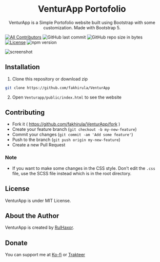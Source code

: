 <h1 align="center">VenturApp Portofolio</h1>
<p align="center">VenturApp is a Simple Portofolio website built using Bootstrap with some customization. Made with Bootstrap 5.</p>
<p align="center">

[![All Contributors](https://img.shields.io/badge/all_contributors-1-green.svg?style=flat-square)](#contributors-)
![GitHub last commit](https://img.shields.io/github/last-commit/fakhirula/venturapp.svg)
![GitHub repo size in bytes](https://img.shields.io/github/repo-size/fakhirula/VenturApp)
[![License](https://img.shields.io/github/license/fakhirula/VenturApp)](LICENSE)
![npm version](https://badge.fury.io/js/yarn.svg)
</p>

![screenshot](https://user-images.githubusercontent.com/61000091/135702974-738adf81-af75-4fd8-aeda-a02100362405.jpg)

## Installation
1. Clone this repository or download zip
```bash
git clone https://github.com/fakhirula/VenturApp
```
2. Open `Venturapp/public/index.html` to see the website

 ## Contributing

- Fork it ( https://github.com/fakhirula/VenturApp/fork )
- Create your feature branch (`git checkout -b my-new-feature`)
- Commit your changes (`git commit -am 'Add some feature'`)
- Push to the branch (`git push origin my-new-feature`)
- Create a new Pull Request

### Note
- If you want to make some changes in the CSS style. Don't edit the `.css` file, use the SCSS file instead which is in the root directory.

## License
VenturApp is under MIT License.

## About the Author
VenturApp is created by <a href="https://instagram.com/fakhirula">RulHaxor</a>. 

 ## Donate
 You can support me at [Ko-fi](https://ko-fi.com/fakhirula#) or [Trakteer](https://trakteer.id/fakhirula)
 
